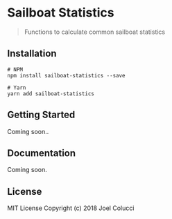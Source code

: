 # Sailboat Statistics
> Functions to calculate common sailboat statistics

## Installation
```
# NPM
npm install sailboat-statistics --save

# Yarn
yarn add sailboat-statistics
```

## Getting Started
Coming soon..

## Documentation
Coming soon.


## License
MIT License Copyright (c) 2018 Joel Colucci